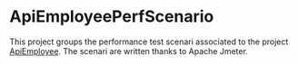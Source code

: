 # ApiEmployeePerfScenario

This project groups the performance test scenari associated to the project [ApiEmployee](https://github.com/DardenneA/ApiEmployee).
The scenari are written thanks to Apache Jmeter.
